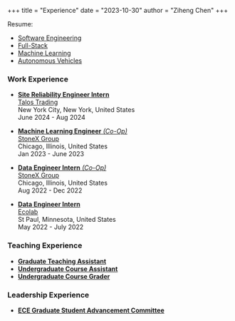 +++
title = "Experience"
date = "2023-10-30"
author = "Ziheng Chen"
+++

Resume:
- [Software Engineering](/Resume_General.pdf)
- [Full-Stack](/Resume_Full_Stack.pdf)
- [Machine Learning](/Resume_MLE.pdf)
- [Autonomous Vehicles](/Resume_AV.pdf)

### Work Experience
- [**Site Reliability Engineer Intern**](talos-sre/)  
[Talos Trading](https://www.talos.com/)  
New York City, New York, United States  
June 2024 - Aug 2024  

- [**Machine Learning Engineer** *(Co-Op)* ](stonex-mle/)  
[StoneX Group](https://www.stonex.com/)   
Chicago, Illinois, United States  
Jan 2023 - June 2023  
    
- [**Data Engineer Intern** *(Co-Op)* ](stonex-data-intern/)  
[StoneX Group](https://www.stonex.com/)  
Chicago, Illinois, United States  
Aug 2022 - Dec 2022  
    
- [**Data Engineer Intern**](ecolab-data-intern/)  
[Ecolab](https://www.ecolab.com/)  
St Paul, Minnesota, United States  
May 2022 - July 2022  

### Teaching Experience

- [**Graduate Teaching Assistant**](ta/)  
- [**Undergraduate Course Assistant**](ca/)  
- [**Undergraduate Course Grader**](grader/)  

### Leadership Experience
- [**ECE Graduate Student Advancement Committee**](ecegradsac/)  